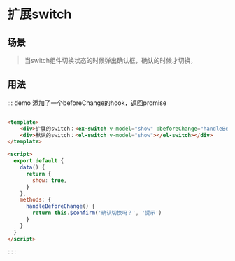 # 扩展switch
## 场景
> 当switch组件切换状态的时候弹出确认框，确认的时候才切换，

## 用法

::: demo 添加了一个beforeChange的hook，返回promise
```html

<template>
    <div>扩展的switch：<ex-switch v-model="show" :beforeChange="handleBeforeChange" ></ex-switch></div>
    <div>默认的switch：<el-switch v-model="show"></el-switch></div>
</template>

<script>
  export default {
    data() {
      return {
        show: true,
      }
    },
    methods: {
      handleBeforeChange() {
        return this.$confirm('确认切换吗？', '提示')
      }
    }
  }
</script>

:::
